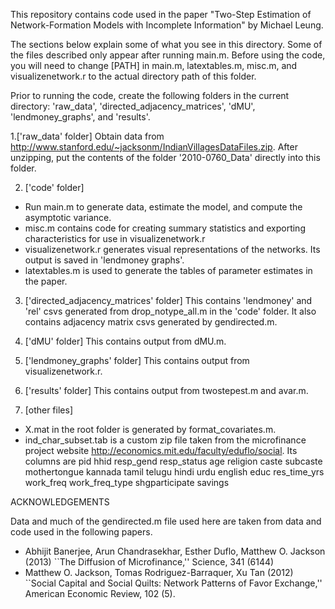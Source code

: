 This repository contains code used in the paper "Two-Step Estimation of Network-Formation Models with Incomplete Information" by Michael Leung. 

The sections below explain some of what you see in this directory. Some of the files described only appear after running main.m. Before using the code, you will need to change [PATH] in main.m, latextables.m, misc.m, and visualizenetwork.r to the actual directory path of this folder. 

Prior to running the code, create the following folders in the current directory: 'raw_data', 'directed_adjacency_matrices', 'dMU', 'lendmoney_graphs', and 'results'.

1.['raw_data' folder] Obtain data from http://www.stanford.edu/~jacksonm/IndianVillagesDataFiles.zip. After unzipping, put the contents of the folder '2010-0760_Data' directly into this folder.

2. ['code' folder]
* Run main.m to generate data, estimate the model, and compute the asymptotic variance. 
* misc.m contains code for creating summary statistics and exporting characteristics for use in visualizenetwork.r
* visualizenetwork.r generates visual representations of the networks. Its output is saved in 'lendmoney graphs'.
* latextables.m is used to generate the tables of parameter estimates in the paper.

3. ['directed_adjacency_matrices' folder] This contains 'lendmoney' and 'rel' csvs generated from drop_notype_all.m in the 'code' folder. It also contains adjacency matrix csvs generated by gendirected.m.

4. ['dMU' folder] This contains output from dMU.m.

5. ['lendmoney_graphs' folder] This contains output from visualizenetwork.r.

6. ['results' folder] This contains output from twostepest.m and avar.m.

7. [other files]
* X.mat in the root folder is generated by format_covariates.m.
* ind_char_subset.tab is a custom zip file taken from the microfinance project website http://economics.mit.edu/faculty/eduflo/social. Its columns are pid hhid resp_gend resp_status age religion caste subcaste mothertongue kannada tamil telugu hindi urdu english educ res_time_yrs work_freq work_freq_type shgparticipate savings


ACKNOWLEDGEMENTS

Data and much of the gendirected.m file used here are taken from data and code used in the following papers.
* Abhijit Banerjee, Arun Chandrasekhar, Esther Duflo, Matthew O. Jackson (2013) ``The Diffusion of Microfinance,'' Science, 341 (6144)
* Matthew O. Jackson, Tomas Rodriguez-Barraquer, Xu Tan (2012) ``Social Capital and Social Quilts: Network Patterns of Favor Exchange,'' American Economic Review, 102 (5).

